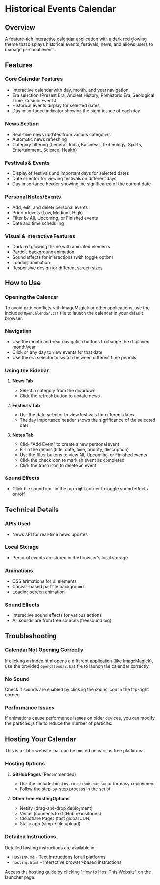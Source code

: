 # Historical Events Calendar

## Overview
A feature-rich interactive calendar application with a dark red glowing theme that displays historical events, festivals, news, and allows users to manage personal events.

## Features

### Core Calendar Features
- Interactive calendar with day, month, and year navigation
- Era selection (Present Era, Ancient History, Prehistoric Era, Geological Time, Cosmic Events)
- Historical events display for selected dates
- Day importance indicator showing the significance of each day

### News Section
- Real-time news updates from various categories
- Automatic news refreshing
- Category filtering (General, India, Business, Technology, Sports, Entertainment, Science, Health)

### Festivals & Events
- Display of festivals and important days for selected dates
- Date selector for viewing festivals on different days
- Day importance header showing the significance of the current date

### Personal Notes/Events
- Add, edit, and delete personal events
- Priority levels (Low, Medium, High)
- Filter by All, Upcoming, or Finished events
- Date and time scheduling

### Visual & Interactive Features
- Dark red glowing theme with animated elements
- Particle background animation
- Sound effects for interactions (with toggle option)
- Loading animation
- Responsive design for different screen sizes

## How to Use

### Opening the Calendar
To avoid path conflicts with ImageMagick or other applications, use the included `OpenCalendar.bat` file to launch the calendar in your default browser.

### Navigation
- Use the month and year navigation buttons to change the displayed month/year
- Click on any day to view events for that date
- Use the era selector to switch between different time periods

### Using the Sidebar
1. **News Tab**
   - Select a category from the dropdown
   - Click the refresh button to update news

2. **Festivals Tab**
   - Use the date selector to view festivals for different dates
   - The day importance header shows the significance of the selected date

3. **Notes Tab**
   - Click "Add Event" to create a new personal event
   - Fill in the details (title, date, time, priority, description)
   - Use the filter buttons to view All, Upcoming, or Finished events
   - Click the check icon to mark an event as completed
   - Click the trash icon to delete an event

### Sound Effects
- Click the sound icon in the top-right corner to toggle sound effects on/off

## Technical Details

### APIs Used
- News API for real-time news updates

### Local Storage
- Personal events are stored in the browser's local storage

### Animations
- CSS animations for UI elements
- Canvas-based particle background
- Loading screen animation

### Sound Effects
- Interactive sound effects for various actions
- All sounds are from free sources (freesound.org)

## Troubleshooting

### Calendar Not Opening Correctly
If clicking on index.html opens a different application (like ImageMagick), use the provided `OpenCalendar.bat` file to launch the calendar correctly.

### No Sound
Check if sounds are enabled by clicking the sound icon in the top-right corner.

### Performance Issues
If animations cause performance issues on older devices, you can modify the particles.js file to reduce the number of particles.

## Hosting Your Calendar

This is a static website that can be hosted on various free platforms:

### Hosting Options

1. **GitHub Pages** (Recommended)
   - Use the included `deploy-to-github.bat` script for easy deployment
   - Follow the step-by-step process in the script

2. **Other Free Hosting Options**
   - Netlify (drag-and-drop deployment)
   - Vercel (connects to GitHub repositories)
   - Cloudflare Pages (fast global CDN)
   - Static.app (simple file upload)

### Detailed Instructions

Detailed hosting instructions are available in:
- `HOSTING.md` - Text instructions for all platforms
- `hosting.html` - Interactive browser-based instructions

Access the hosting guide by clicking "How to Host This Website" on the launcher page.
